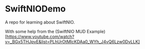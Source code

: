 # SwiftNIODemo
A repo for learning about SwiftNIO.

With some help from the (SwiftNIO MUD Example)[https://www.youtube.com/watch?v=_BGx5THJpvE&list=PLhUrOtMlcKDAa0_WYh_J4vQ6Lzw0DvLLK] 
